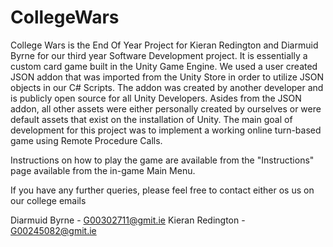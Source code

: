 # CollegeWars
College Wars is the End Of Year Project for Kieran Redington and Diarmuid Byrne for our third year Software Development project.
It is essentially a custom card game built in the Unity Game Engine. We used a user created JSON addon that was imported from the Unity Store in order to utilize JSON objects in our C# Scripts. The addon was created by another developer and is publicly open source for all Unity Developers.
Asides from the JSON addon, all other assets were either personally created by ourselves or were default assets that exist on the installation of Unity. 
The main goal of development for this project was to implement a working online turn-based game using Remote Procedure Calls.

Instructions on how to play the game are available from the "Instructions" page available from the in-game Main Menu.

If you have any further queries, please feel free to contact either os us on our college emails

Diarmuid Byrne - G00302711@gmit.ie
Kieran Redington - G00245082@gmit.ie

